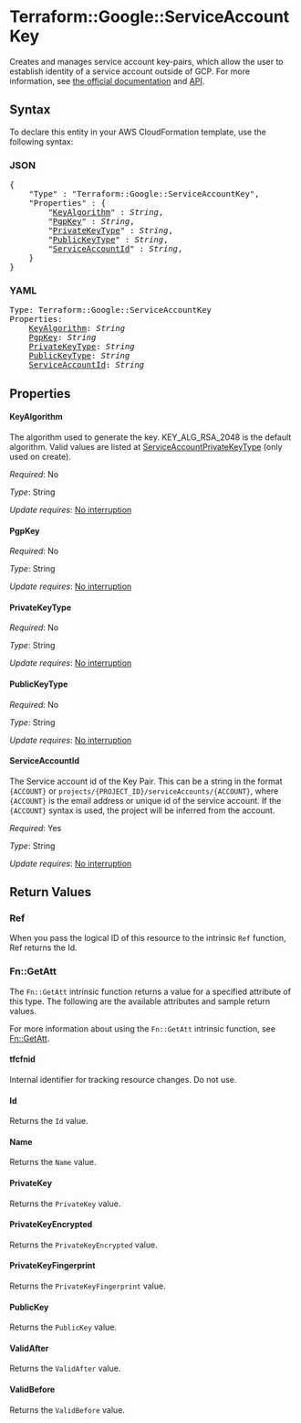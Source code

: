 # Terraform::Google::ServiceAccountKey

Creates and manages service account key-pairs, which allow the user to establish identity of a service account outside of GCP. For more information, see [the official documentation](https://cloud.google.com/iam/docs/creating-managing-service-account-keys) and [API](https://cloud.google.com/iam/reference/rest/v1/projects.serviceAccounts.keys).

## Syntax

To declare this entity in your AWS CloudFormation template, use the following syntax:

### JSON

<pre>
{
    "Type" : "Terraform::Google::ServiceAccountKey",
    "Properties" : {
        "<a href="#keyalgorithm" title="KeyAlgorithm">KeyAlgorithm</a>" : <i>String</i>,
        "<a href="#pgpkey" title="PgpKey">PgpKey</a>" : <i>String</i>,
        "<a href="#privatekeytype" title="PrivateKeyType">PrivateKeyType</a>" : <i>String</i>,
        "<a href="#publickeytype" title="PublicKeyType">PublicKeyType</a>" : <i>String</i>,
        "<a href="#serviceaccountid" title="ServiceAccountId">ServiceAccountId</a>" : <i>String</i>,
    }
}
</pre>

### YAML

<pre>
Type: Terraform::Google::ServiceAccountKey
Properties:
    <a href="#keyalgorithm" title="KeyAlgorithm">KeyAlgorithm</a>: <i>String</i>
    <a href="#pgpkey" title="PgpKey">PgpKey</a>: <i>String</i>
    <a href="#privatekeytype" title="PrivateKeyType">PrivateKeyType</a>: <i>String</i>
    <a href="#publickeytype" title="PublicKeyType">PublicKeyType</a>: <i>String</i>
    <a href="#serviceaccountid" title="ServiceAccountId">ServiceAccountId</a>: <i>String</i>
</pre>

## Properties

#### KeyAlgorithm

The algorithm used to generate the key. KEY_ALG_RSA_2048 is the default algorithm.
Valid values are listed at
[ServiceAccountPrivateKeyType](https://cloud.google.com/iam/reference/rest/v1/projects.serviceAccounts.keys#ServiceAccountKeyAlgorithm)
(only used on create).

_Required_: No

_Type_: String

_Update requires_: [No interruption](https://docs.aws.amazon.com/AWSCloudFormation/latest/UserGuide/using-cfn-updating-stacks-update-behaviors.html#update-no-interrupt)

#### PgpKey

_Required_: No

_Type_: String

_Update requires_: [No interruption](https://docs.aws.amazon.com/AWSCloudFormation/latest/UserGuide/using-cfn-updating-stacks-update-behaviors.html#update-no-interrupt)

#### PrivateKeyType

_Required_: No

_Type_: String

_Update requires_: [No interruption](https://docs.aws.amazon.com/AWSCloudFormation/latest/UserGuide/using-cfn-updating-stacks-update-behaviors.html#update-no-interrupt)

#### PublicKeyType

_Required_: No

_Type_: String

_Update requires_: [No interruption](https://docs.aws.amazon.com/AWSCloudFormation/latest/UserGuide/using-cfn-updating-stacks-update-behaviors.html#update-no-interrupt)

#### ServiceAccountId

The Service account id of the Key Pair. This can be a string in the format
`{ACCOUNT}` or `projects/{PROJECT_ID}/serviceAccounts/{ACCOUNT}`, where `{ACCOUNT}` is the email address or
unique id of the service account. If the `{ACCOUNT}` syntax is used, the project will be inferred from the account.

_Required_: Yes

_Type_: String

_Update requires_: [No interruption](https://docs.aws.amazon.com/AWSCloudFormation/latest/UserGuide/using-cfn-updating-stacks-update-behaviors.html#update-no-interrupt)

## Return Values

### Ref

When you pass the logical ID of this resource to the intrinsic `Ref` function, Ref returns the Id.

### Fn::GetAtt

The `Fn::GetAtt` intrinsic function returns a value for a specified attribute of this type. The following are the available attributes and sample return values.

For more information about using the `Fn::GetAtt` intrinsic function, see [Fn::GetAtt](https://docs.aws.amazon.com/AWSCloudFormation/latest/UserGuide/intrinsic-function-reference-getatt.html).

#### tfcfnid

Internal identifier for tracking resource changes. Do not use.

#### Id

Returns the <code>Id</code> value.

#### Name

Returns the <code>Name</code> value.

#### PrivateKey

Returns the <code>PrivateKey</code> value.

#### PrivateKeyEncrypted

Returns the <code>PrivateKeyEncrypted</code> value.

#### PrivateKeyFingerprint

Returns the <code>PrivateKeyFingerprint</code> value.

#### PublicKey

Returns the <code>PublicKey</code> value.

#### ValidAfter

Returns the <code>ValidAfter</code> value.

#### ValidBefore

Returns the <code>ValidBefore</code> value.

